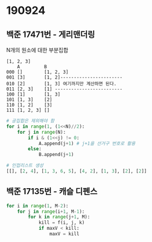 # 190924

## 백준 17471번 - 게리맨더링

N개의 원소에 대한 부분집합

```
[1, 2, 3]
    A         B
000 []        [1, 2, 3]
001 [3]       [1, 2]-----------------------
010 [2]       [1, 3] 여기까지만 계산하면 된다.
011 [2, 3]    [1] -------------------------
100 [1]       [1, 3]
101 [1, 3]    [2]
110 [1, 2]    [3]
111 [1, 2, 3] []
```

```python
# 공집합은 제외해야 함
for i in range(1, (1<<N)//2):
    for j in range(N):
        if i & (1<<j) != 0:
            A.append(j+1) # j+1을 선거구 번호로 활용
        else:
            B.append(j+1)
```

```python
# 인접리스트 생성
[[], [2, 4], [1, 3, 6, 5], [4, 2], [1, 3], [2], [2]]
```



## 백준 17135번 - 캐슬 디펜스

```python
for i in range(1, M-2):
    for j in range(i+1, M-1):
        for k in range(j+1, M):
            kill = f(i, j, k)
            if maxV < kill:
                maxV = kill
```

